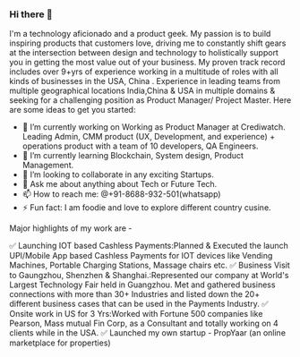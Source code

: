 ### Hi there 👋

I'm a technology aficionado and a product geek. My passion is to build inspiring products that customers love, driving me to constantly shift gears at the intersection between design and technology to holistically support you in getting the most value out of your business. My proven track record includes over 9+yrs of experience working in a multitude of roles with all kinds of businesses in the USA, China .
Experience in leading teams from multiple geographical locations India,China & USA in multiple domains & seeking for a challenging position as Product Manager/ Project Master.
Here are some ideas to get you started:

- 🔭 I’m currently working on Working as Product Manager at Crediwatch. Leading Admin, CMM product (UX, Development, and experience) + operations product with a team of 10 developers, QA Engineers.
- 🌱 I’m currently learning Blockchain, System design, Product Management.
- 👯 I’m looking to collaborate in any exciting Startups.
- 💬 Ask me about anything about Tech or Future Tech.
- 📫 How to reach me: @+91-8688-932-501(whatsapp)
- ⚡ Fun fact: I am foodie and love to explore different country cusine.

Major highlights of my work are - 

✅ Launching IOT based Cashless Payments:Planned & Executed the launch UPI/Mobile App based Cashless Payments for IOT devices like Vending Machines, Portable Charging Stations, Massage chairs etc.
✅ Business Visit to Gaungzhou, Shenzhen & Shanghai.:Represented our company at World's Largest Technology Fair held in Guangzhou. Met and gathered business connections with more than 30+ Industries and listed down the 20+ different business cases that can be used in the Payments Industry.
✅ Onsite work in US for 3 Yrs:Worked with Fortune 500 companies like Pearson, Mass mutual Fin Corp, as a Consultant and totally working on 4 clients while in the USA.
✅ Launched my own startup - PropYaar (an online marketplace for properties)



